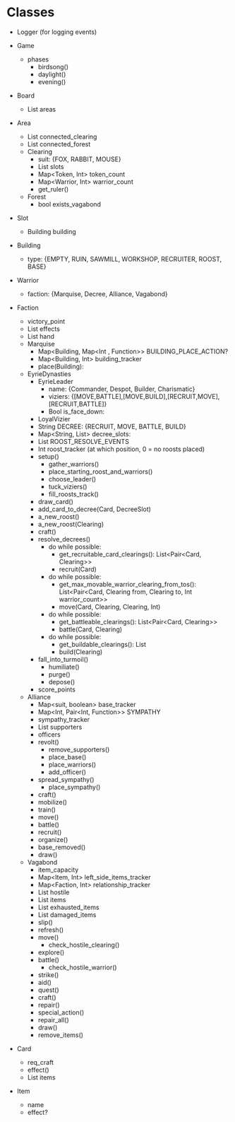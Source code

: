 # Classes
- Logger (for logging events)

- Game
    - phases
        + birdsong()
        + daylight() 
        + evening()
- Board
    + List<Area> areas
- Area
    + List<Clearing> connected_clearing
    + List<Forest> connected_forest
    - Clearing
        + suit: {FOX, RABBIT, MOUSE}
        + List<Slot> slots
        + Map<Token, Int> token_count
        + Map<Warrior, Int> warrior_count
        + get_ruler()
    - Forest
        + bool exists_vagabond
- Slot
    + Building building
- Building
    + type: {EMPTY, RUIN, SAWMILL, WORKSHOP, RECRUITER, ROOST, BASE}
- Warrior
    + faction: {Marquise, Decree, Alliance, Vagabond}

- Faction
    + victory_point
    + List<Card> effects
    + List<Card> hand
    
    - Marquise
        + Map<Building, Map<Int , Function>> BUILDING_PLACE_ACTION?
        + Map<Building, Int> building_tracker
        + place(Building):
            <!-- place building -->
            <!-- execute BUILDING_PLACE_ACTION(building_tracker[b]) -->
    - EyrieDynasties
        - EyrieLeader
            + name: {Commander, Despot, Builder, Charismatic}
            + viziers: {[MOVE,BATTLE],[MOVE,BUILD],[RECRUIT,MOVE],[RECRUIT,BATTLE]}
            + Bool is_face_down:
        - LoyalVizier 
        + String DECREE: {RECRUIT, MOVE, BATTLE, BUILD}
        + Map<String, List<Card>> decree_slots:  
        + List<Function> ROOST_RESOLVE_EVENTS
        + Int roost_tracker (at which position, 0 = no roosts placed)
        <!-- Setup -->
        + setup()
            + gather_warriors()
            + place_starting_roost_and_warriors()
            + choose_leader()
            + tuck_viziers()
            + fill_roosts_track()
        <!-- Birdsong  -->
        + draw_card() <!-- case: no cards in hand -->
        + add_card_to_decree(Card, DecreeSlot) <!-- can be done up to 2 times  -->
        + a_new_roost()
        + a_new_roost(Clearing) <!-- case: multiple fewest warriors clearings  -->
        <!-- Daylight -->
        + craft()
        + resolve_decrees()
            <!-- Recruit -->
            + do while possible: <!--else fall into turmoil-->
                + get_recruitable_card_clearings(): List<Pair<Card, Clearing>>
                + recruit(Card)
            <!-- Move -->
            + do while possible: <!--else fall into turmoil-->
                + get_max_movable_warrior_clearing_from_tos(): List<Pair<Card, Clearing from, Clearing to, Int warrior_count>>
                + move(Card, Clearing, Clearing, Int)
            <!-- Battle -->
            + do while possible: <!--else fall into turmoil-->
                + get_battleable_clearings(): List<Pair<Card, Clearing>>
                + battle(Card, Clearing)
            <!-- Build -->
            + do while possible: <!--else fall into turmoil-->
                + get_buildable_clearings(): List<Clearing>
                + build(Clearing)
        <!-- Turmoil -->
        + fall_into_turmoil()
            + humiliate()
            + purge()
            + depose()
        <!-- Evening -->
        + score_points
    - Alliance
        + Map<suit, boolean> base_tracker
        + Map<Int, Pair<Int, Function>> SYMPATHY
        + sympathy_tracker
        + List<Card> supporters
        + officers
        <!-- Birdsong -->
        + revolt()
          + remove_supporters()
          + place_base()
          + place_warriors()
          + add_officer()
        + spread_sympathy()
          + place_sympathy()
        <!-- Daylight -->
        + craft()
        + mobilize()
        + train()
        <!-- Evening --> 
        + move()
        + battle()
        + recruit()
        + organize()
        + base_removed()
        + draw()
    - Vagabond
        + item_capacity
        + Map<Item, Int> left_side_items_tracker
        + Map<Faction, Int> relationship_tracker
        + List<Faction> hostile
        + List<Item> items
        + List<Item> exhausted_items
        + List<Item> damaged_items
        <!-- Birdsong -->
        + slip()
        + refresh()
        <!-- Daylight -->
        + move()
          + check_hostile_clearing()
        + explore()
        + battle()
          + check_hostile_warrior()
        + strike()
        + aid()
        + quest()
        + craft()
        + repair()
        + special_action()
        <!-- Evening --> 
        + repair_all()
        + draw()
        + remove_items()

- Card
    + req_craft
    + effect()
    + List<Item> items
- Item
    + name
    + effect? 